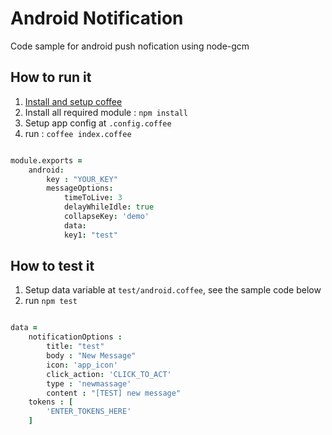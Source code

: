 # Android Notification
Code sample for android push nofication using node-gcm

## How to run it
1. [Install and setup coffee](https://www.npmjs.com/package/coffee-script)
2. Install all required module : `npm install`
3. Setup app config at `.config.coffee`
4. run : `coffee index.coffee`

```coffeescript

module.exports =
	android:
		key : "YOUR_KEY"
		messageOptions:
			timeToLive: 3
			delayWhileIdle: true
			collapseKey: 'demo'
			data: 
			key1: "test"

```

## How to test it
1. Setup data variable at `test/android.coffee`, see the sample code below
2. run `npm test`

```coffeescript

data =
	notificationOptions :
		title: "test"
		body : "New Message"
		icon: 'app_icon'
		click_action: 'CLICK_TO_ACT'
		type : 'newmassage'
		content : "[TEST] new message"
	tokens : [
		'ENTER_TOKENS_HERE'
	]

```
